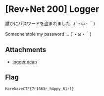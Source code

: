 # [Rev+Net 200] Logger

誰かにパスワードを盗まれました…(´・ω・｀)

Someone stole my password … (´・ω・｀)

## Attachments

- [logger.pcap](attachments/logger.pcap)

## Flag
```
HarekazeCTF{7r1663r_h4ppy_61rl}
```